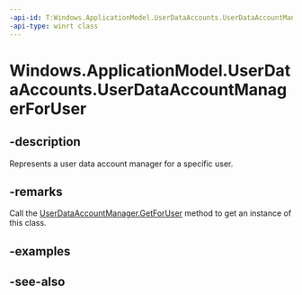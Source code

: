 ```yaml
---
-api-id: T:Windows.ApplicationModel.UserDataAccounts.UserDataAccountManagerForUser
-api-type: winrt class
---
```


<!-- Class syntax.
public class UserDataAccountManagerForUser : Windows.ApplicationModel.UserDataAccounts.IUserDataAccountManagerForUser
-->

# Windows.ApplicationModel.UserDataAccounts.UserDataAccountManagerForUser

## -description
Represents a user data account manager for a specific user.

## -remarks
Call the [UserDataAccountManager.GetForUser](userdataaccountmanager_getforuser.md) method to get an instance of this class.

## -examples

## -see-also
